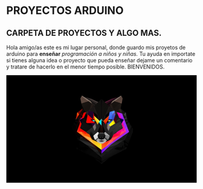 # PROYECTOS ARDUINO
## CARPETA DE PROYECTOS Y ALGO MAS.
Hola amigo/as este es mi lugar personal, donde guardo mis proyetos de arduino para **enseñar** *programación a niños y niñas.* Tu ayuda en importate si tienes alguna idea o proyecto que pueda enseñar dejame un comentario y tratare de hacerlo en el menor tiempo posible. BIENVENIDOS.



![texto cualquiera por si no carga la imagen](https://github.com/jandrs300/ARDUINO/blob/master/Ejercicios/bluetooth/lobo.jpg)

